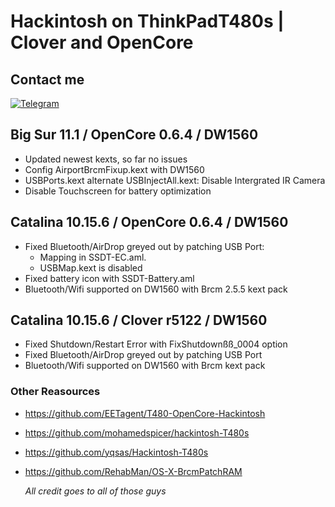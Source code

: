 # Hackintosh on ThinkPadT480s | Clover and OpenCore


## Contact me
[![Telegram](https://img.shields.io/badge/Chat_on-Telegram-blue.svg)](https://t.me/opf_lep)

## Big Sur 11.1 / OpenCore 0.6.4 / DW1560

- Updated newest kexts, so far no issues
- Config AirportBrcmFixup.kext with DW1560
- USBPorts.kext alternate USBInjectAll.kext: Disable Intergrated IR Camera
- Disable Touchscreen for battery optimization

## Catalina 10.15.6 / OpenCore 0.6.4 / DW1560

- Fixed Bluetooth/AirDrop greyed out by patching USB Port:
	- Mapping in SSDT-EC.aml.
	- USBMap.kext is disabled
- Fixed battery icon with SSDT-Battery.aml
- Bluetooth/Wifi supported on DW1560 with Brcm 2.5.5 kext pack

## Catalina 10.15.6 / Clover r5122 / DW1560

- Fixed Shutdown/Restart Error with FixShutdownßß_0004 option
- Fixed Bluetooth/AirDrop greyed out by patching USB Port 
- Bluetooth/Wifi supported on DW1560 with Brcm kext pack

### Other Reasources

- https://github.com/EETagent/T480-OpenCore-Hackintosh
- https://github.com/mohamedspicer/hackintosh-T480s
- https://github.com/yqsas/Hackintosh-T480s
- https://github.com/RehabMan/OS-X-BrcmPatchRAM


  *All credit goes to all of those guys*
